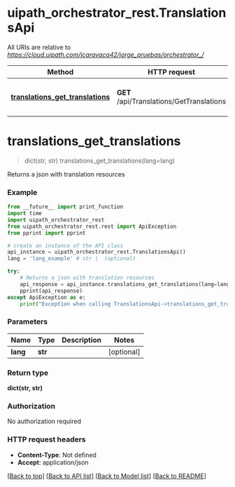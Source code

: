 # uipath_orchestrator_rest.TranslationsApi

All URIs are relative to *https://cloud.uipath.com/jcaravaca42/jorge_pruebas/orchestrator_/*

Method | HTTP request | Description
------------- | ------------- | -------------
[**translations_get_translations**](TranslationsApi.md#translations_get_translations) | **GET** /api/Translations/GetTranslations | Returns a json with translation resources


# **translations_get_translations**
> dict(str, str) translations_get_translations(lang=lang)

Returns a json with translation resources

### Example
```python
from __future__ import print_function
import time
import uipath_orchestrator_rest
from uipath_orchestrator_rest.rest import ApiException
from pprint import pprint

# create an instance of the API class
api_instance = uipath_orchestrator_rest.TranslationsApi()
lang = 'lang_example' # str |  (optional)

try:
    # Returns a json with translation resources
    api_response = api_instance.translations_get_translations(lang=lang)
    pprint(api_response)
except ApiException as e:
    print("Exception when calling TranslationsApi->translations_get_translations: %s\n" % e)
```

### Parameters

Name | Type | Description  | Notes
------------- | ------------- | ------------- | -------------
 **lang** | **str**|  | [optional] 

### Return type

**dict(str, str)**

### Authorization

No authorization required

### HTTP request headers

 - **Content-Type**: Not defined
 - **Accept**: application/json

[[Back to top]](#) [[Back to API list]](../README.md#documentation-for-api-endpoints) [[Back to Model list]](../README.md#documentation-for-models) [[Back to README]](../README.md)

